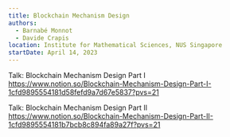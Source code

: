 ```yaml
---
title: Blockchain Mechanism Design
authors:
  - Barnabé Monnot
  - Davide Crapis
location: Institute for Mathematical Sciences, NUS Singapore
startDate: April 14, 2023
---
```


Talk: Blockchain Mechanism Design Part I <https://www.notion.so/Blockchain-Mechanism-Design-Part-I-1cfd9895554181d58fefd9a7d67e5837?pvs=21>

Talk: Blockchain Mechanism Design Part II <https://www.notion.so/Blockchain-Mechanism-Design-Part-II-1cfd9895554181b7bcb8c894fa89a27f?pvs=21>
